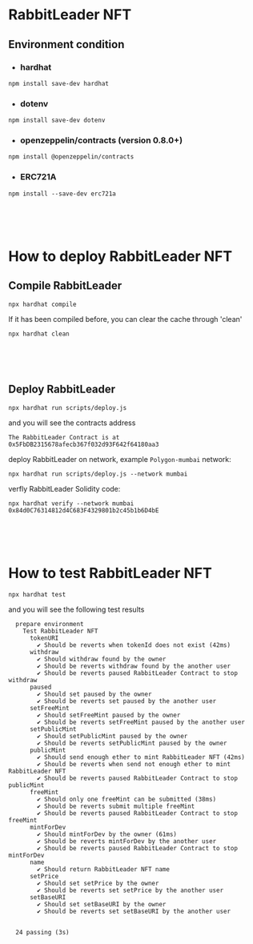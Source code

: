 # RabbitLeader NFT 

## **Environment condition**
- ### hardhat
```
npm install save-dev hardhat
```
- ### dotenv
```
npm install save-dev dotenv
```
- ### openzeppelin/contracts (version 0.8.0+)
```
npm install @openzeppelin/contracts
```
- ### ERC721A
```
npm install --save-dev erc721a
```



&nbsp;

&nbsp;

# **How to deploy RabbitLeader NFT**

## **Compile RabbitLeader**
```
npx hardhat compile
```
If it has been compiled before, you can clear the cache through 'clean'
```
npx hardhat clean
```





&nbsp;

&nbsp;
## **Deploy RabbitLeader**
```
npx hardhat run scripts/deploy.js
```
and you will see the contracts address
```
The RabbitLeader Contract is at 0x5FbDB2315678afecb367f032d93F642f64180aa3
```

deploy RabbitLeader on network, example `Polygon-mumbai` network:
```
npx hardhat run scripts/deploy.js --network mumbai
```
verfly RabbitLeader Solidity code:
```
npx hardhat verify --network mumbai 0x84d0C76314812d4C683F4329801b2c45b1b6D4bE
```



&nbsp;

&nbsp;
# **How to test RabbitLeader NFT**
```
npx hardhat test
```
and you will see the following test results
```
  prepare environment
    Test RabbitLeader NFT
      tokenURI
        ✔ Should be reverts when tokenId does not exist (42ms)
      withdraw
        ✔ Should withdraw found by the owner
        ✔ Should be reverts withdraw found by the another user
        ✔ Should be reverts paused RabbitLeader Contract to stop withdraw
      paused
        ✔ Should set paused by the owner
        ✔ Should be reverts set paused by the another user
      setFreeMint
        ✔ Should setFreeMint paused by the owner
        ✔ Should be reverts setFreeMint paused by the another user
      setPublicMint
        ✔ Should setPublicMint paused by the owner
        ✔ Should be reverts setPublicMint paused by the owner
      publicMint
        ✔ Should send enough ether to mint RabbitLeader NFT (42ms)
        ✔ Should be reverts when send not enough ether to mint RabbitLeader NFT
        ✔ Should be reverts paused RabbitLeader Contract to stop publicMint
      freeMint
        ✔ Should only one freeMint can be submitted (38ms)
        ✔ Should be reverts submit multiple freeMint
        ✔ Should be reverts paused RabbitLeader Contract to stop freeMint
      mintForDev
        ✔ Should mintForDev by the owner (61ms)
        ✔ Should be reverts mintForDev by the another user
        ✔ Should be reverts paused RabbitLeader Contract to stop mintForDev
      name
        ✔ Should return RabbitLeader NFT name
      setPrice
        ✔ Should set setPrice by the owner
        ✔ Should be reverts set setPrice by the another user
      setBaseURI
        ✔ Should set setBaseURI by the owner
        ✔ Should be reverts set setBaseURI by the another user


  24 passing (3s)
```


